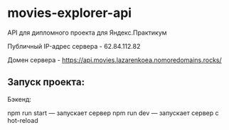 # movies-explorer-api

API для дипломного проекта для Яндекс.Практикум

Публичный IP-адрес сервера - 62.84.112.82

Домен сервера - https://api.movies.lazarenkoea.nomoredomains.rocks/

## Запуск проекта:
Бэкенд:

npm run start — запускает сервер npm run dev — запускает сервер с hot-reload
